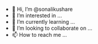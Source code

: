 - 👋 Hi, I’m @sonalikushare
- 👀 I’m interested in ...
- 🌱 I’m currently learning ...
- 💞️ I’m looking to collaborate on ...
- 📫 How to reach me ...

<!---
sonalikushare/sonalikushare is a ✨ special ✨ repository because its `README.md` (this file) appears on your GitHub profile.
You can click the Preview link to take a look at your changes.
--->
